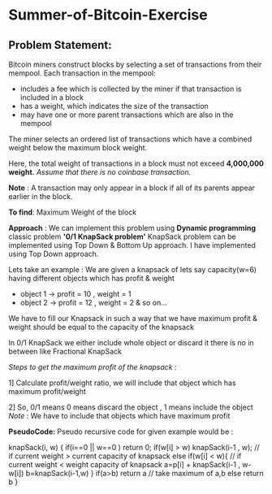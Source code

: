 # Summer-of-Bitcoin-Exercise

## Problem Statement:
  Bitcoin miners construct blocks by selecting a set of transactions from their mempool. Each transaction in the mempool:
- includes a fee which is collected by the miner if that transaction is included in a block
- has a weight, which indicates the size of the transaction
- may have one or more parent transactions which are also in the mempool

The miner selects an ordered list of transactions which have a combined weight below the maximum block weight.

Here, the total weight of transactions in a block must not exceed **4,000,000 weight.** 
*Assume that there is no coinbase transaction.*

**Note** : A transaction may only appear in a block if all of its parents appear earlier in the block.

**To find**: Maximum Weight of the block

**Approach** : We can implement this problem using **Dynamic programming** classic problem **'0/1 KnapSack problem'**
KnapSack problem can be implemented using Top Down & Bottom Up approach. I have implemented using Top Down approach. 

Lets take an example : We are given a knapsack of lets say capacity(w=6) having different  objects which has profit & weight
- object 1 -> profit = 10 , weight = 1
- object 2 -> profit = 12 , weight = 2 & so on...

We have to fill our Knapsack in such a way that we have maximum profit & weight should be equal to the capacity of the knapsack 

In 0/1 KnapSack we either include whole object or discard it there is no in between like Fractional KnapSack

*Steps to get the maximum profit of the knapsack* : 

1] Calculate profit/weight ratio, we will include that object which has maximum profit/weight 

2] So, 0/1 means 0 means discard the object , 1 means include the object 
*Note* : We have to include that objects which have maximum profit

**PseudoCode:** Pseudo recursive code for given example would be :

knapSack(i, w)
{
   if(i==0 || w==0 ) return 0;
   if(w[i] > w) knapSack(i-1 , w);              // if current weight > current capacity of knapsack
   else if(w[i] < w){                          // if current weight < weight capacity of knapsack
      a=p[i] + knapSack(i-1 , w-w[i])
      b=knapSack(i-1,w)
   }
   if(a>b) return a                           // take maximum of a,b
   else return b
}

